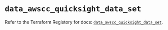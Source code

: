 # `data_awscc_quicksight_data_set`

Refer to the Terraform Registory for docs: [`data_awscc_quicksight_data_set`](https://registry.terraform.io/providers/hashicorp/awscc/0.70.0/docs/data-sources/quicksight_data_set).
